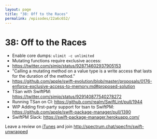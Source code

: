 ```yaml
---
layout: page
title: "38: Off to the Races"
permalink: /episodes/22a6c652/
---
```


# 38: Off to the Races

- Enable core dumps: `ulimit -c unlimited`
- Mutating functions require exclusive access:
 - https://twitter.com/simjp/status/928714602937905153
 - "Calling a mutating method on a value type is a write access that lasts for the duration of the method."
 - https://github.com/apple/swift-evolution/blob/master/proposals/0176-enforce-exclusive-access-to-memory.md#proposed-solution
- TSan with SwiftPM: https://twitter.com/simjp/status/929140877540278272
- Running TSan on CI: https://github.com/realm/SwiftLint/pull/1944
- WIP Adding first-party support for tsan to SwiftPM: https://github.com/apple/swift-package-manager/pull/1390
- SwiftPM Slack: https://swift-package-manager.herokuapp.com/

Leave a review on [iTunes](https://itunes.apple.com/us/podcast/swift-unwrapped/id1209817203?mt=2) and join http://spectrum.chat/specfm/swift-unwrapped
